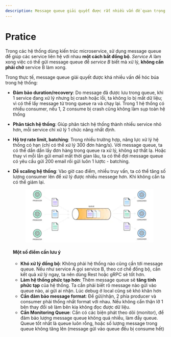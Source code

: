 ```yaml
---
description: Message queue giải quyết được rất nhiều vấn đề quan trọng  trong hệ thống.
---
```


# Pratice

Trong các hệ thống dùng kiến trúc microservice, sử dụng message queue để giúp các service liên hệ với nhau **một cách bất đồng bộ**. _Service A_ làm xong việc có thể gửi message queue để _service B_ biết mà xử lý, **không cần phải chờ** service B làm xong.

Trong thực tế, message queue giải quyết được khá nhiều vấn đề hóc búa trong hệ thống:

* **Đảm bảo duration/recovery**: Do message đã được lưu trong queue, khi 1 service đang xử lý nhưng bị crash hoặc lỗi, ta không lo bị mất dữ liệu; vì có thể lấy message từ trong queue ra và chạy lại. Trong 1 hệ thống có nhiều consumer, nếu 1, 2 consume bị crash cũng không làm sụp toàn hệ thống
* **Phân tách hệ thống**: Giúp phân tách hệ thống thành nhiều service nhỏ hơn, mỗi service chỉ xử lý 1 chức năng nhất định.
* **Hộ trợ rate limit, batching**: Trong nhiều trường hợp, năng lực xử lý hệ thống có hạn (chỉ có thể xử lý 300 đơn hàng/s). Với message queue, ta có thể dần dần lấy đơn hàng trong queue ra xử lý, không sợ thất lạ. Hoặc thay vì mỗi lần gửi email mất thời gian lâu, ta có thể đợi message queue có yêu cầu gửi 200 email rồi gửi luôn 1 lượtc - batching.&#x20;
*   **Dễ scaling hệ thống**: Vào giờ cao điểm, nhiều truy vấn, ta có thể tăng số lượng consumer lên để xử lý được nhiều messege hơn. Khi không cần ta có thể giảm lại.

    <figure><img src="../.gitbook/assets/dfwvljwxsamhmxw.webp" alt=""><figcaption></figcaption></figure>

    #### **Một số điểm cần lưu ý**

    * **Khó xử lý đồng bộ**: Không phải hệ thống nào cũng cần tới message queue. Nếu như service A gọi service B, theo cơ chế đồng bộ, cần kết quả xử lý ngay, ta nên dùng Rest hoặc gRPC sẽ tốt hơn.
    * **Làm hệ thống phức tạp hơn**: Thêm message queue sẽ **tăng tính phức tạp** của hệ thống.  Ta cần phải biết rõ message nào gửi vào queue nào, ai gửi ai nhận. Lúc debug ở local cũng sẽ khó khăn hơn
    * **Cần đảm bảo message format**: Để gửi/nhận, 2 phía producer và consumer phải thống nhất format với nhau. Nếu không cẩn thận lỡ 1 bên thay đổi sẽ làm bên kia không đọc được dữ liệu.
    * **Cần Monitoring Queue**: Cần có các biện phát theo dõi (monitor), để đảm bảo lượng message queue không quá nhiều, làm đầy queue. Queue tốt nhất là queue luôn rỗng, hoặc số lượng message trong queue không tăng lên (message gửi vào queue đều bị consume hết)
